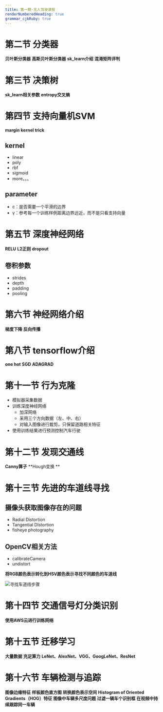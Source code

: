 ```yaml
---
title: 第一期-无人驾驶课程
renderNumberedHeading: true
grammar_cjkRuby: true
---
```


# 第二节 分类器
**贝叶斯分类器**
**高斯贝叶斯分类器**
**sk_learn介绍**
**混淆矩阵评判**

# 第三节 决策树
**sk_learn相关参数**
**entropy交叉熵**

# 第四节 支持向量机SVM
**margin**
**kernel trick**

## kernel 
- linear
- poly
- rbf
- sigmoid
- more。。。

## parameter
- c：是否需要一个平滑的边界
- γ：参考每一个训练样例距离边界远近，而不是只看支持向量

# 第五节 深度神经网络
**RELU**
**L2正则**
**dropout**

## 卷积参数
- strides
- depth
- padding
- pooling

# 第六节 神经网络介绍
**梯度下降**
**反向传播**

# 第八节 tensorflow介绍
**one hot**
**SGD**
**ADAGRAD**

# 第十一节 行为克隆
- 模拟器采集数据
- 训练深度神经网络
	- 加深网络
	- 采用三个方向数据（左、中、右）
	- 对输入图像进行裁剪，只保留道路相关特征
- 使用训练结果进行预测控制汽车行驶

# 第十二节 发现交通线
**Canny算子**
**Hough变换 **

# 第十三节 先进的车道线寻找
## 摄像头获取图像存在的问题
- Radial Distortion
- Tangential DIstortion
- fisheye photography

## OpenCV相关方法
- calibrateCamera
- undistort

**将RGB颜色表示转化到HSV颜色表示寻找不同颜色的车道线**

![寻找车道线步骤](https://gitee.com/knowmefly/little_book_maker/raw/master/小书匠/1594543810024.png)


# 第十四节 交通信号灯分类识别
**使用AWS云进行训练网络**

# 第十五节 迁移学习
**大量数据**
**充足算力**
**LeNet、AlexNet、VGG、GoogLeNet、ResNet**

# 第十六节 车辆检测与追踪
**图像边缘特征**
**样板颜色直方图**
**转换颜色表示空间**
**Histogram of Oriented Gradients（HOG）特征**
**图像中车辆多尺度问题**
**过滤一辆车个识别框**
**在视频中持续跟踪同一车辆**

